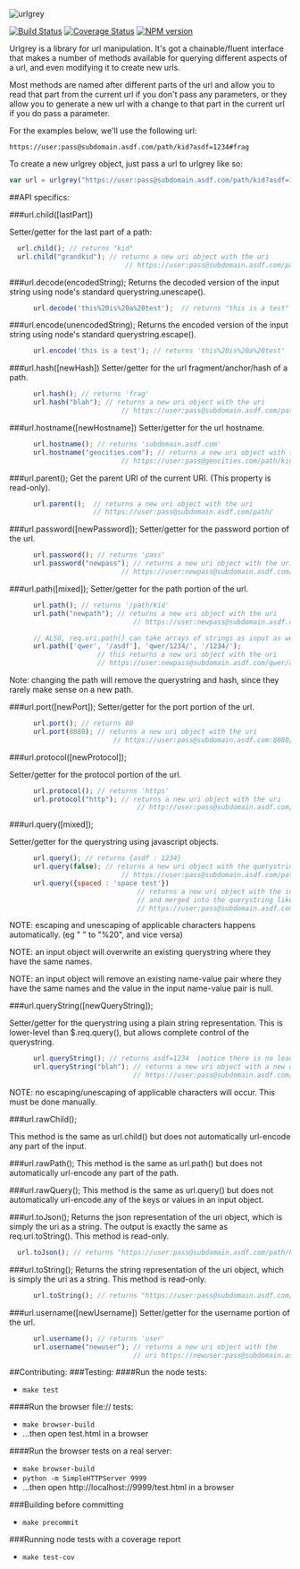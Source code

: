 ![urlgrey](https://raw.github.com/cainus/urlgrey/master/urlgrey.png "urlgrey")


[![Build Status](https://travis-ci.org/cainus/urlgrey.png?branch=master)](https://travis-ci.org/cainus/urlgrey)
[![Coverage Status](https://coveralls.io/repos/cainus/urlgrey/badge.png?branch=master)](https://coveralls.io/r/cainus/urlgrey)
[![NPM version](https://badge.fury.io/js/urlgrey.png)](http://badge.fury.io/js/urlgrey)

Urlgrey is a library for url manipulation.  It's got a chainable/fluent interface
that makes a number of methods available for querying different aspects of a url, 
and even modifying it to create new urls.

Most methods are named after different parts of the url and allow you to read that part from the 
current url if you don't pass any parameters, or they allow you to generate a new url with a 
change to that part in the current url if you do pass a parameter.

For the examples below, we'll use the following url:
```
https://user:pass@subdomain.asdf.com/path/kid?asdf=1234#frag
```

To create a new urlgrey object, just pass a url to urlgrey like so:
```javascript
var url = urlgrey("https://user:pass@subdomain.asdf.com/path/kid?asdf=1234#frag")
```

##API specifics:

###url.child([lastPart])

Setter/getter for the last part of a path:
```javascript
  url.child(); // returns "kid" 
  url.child("grandkid"); // returns a new uri object with the uri 
                             // https://user:pass@subdomain.asdf.com/path/kid/grandkid?asdf=1234#frag
```   
###url.decode(encodedString);
Returns the decoded version of the input string using node's standard querystring.unescape().
```javascript
      url.decode('this%20is%20a%20test');  // returns "this is a test"
```   
    
###url.encode(unencodedString);
Returns the encoded version of the input string using node's standard querystring.escape().
```javascript
      url.encode('this is a test'); // returns 'this%20is%20a%20test'
```   
    
###url.hash([newHash])
Setter/getter for the url fragment/anchor/hash of a path.
```javascript
      url.hash(); // returns 'frag'
      url.hash("blah"); // returns a new uri object with the uri
                            // https://user:pass@subdomain.asdf.com/path/kid/?asdf=1234#blah
```   
###url.hostname([newHostname])
Setter/getter for the url hostname.
```javascript
      url.hostname(); // returns 'subdomain.asdf.com'
      url.hostname("geocities.com"); // returns a new uri object with the uri
                            // https://user:pass@geocities.com/path/kid/?asdf=1234#frag
```   
###url.parent();
Get the parent URI of the current URI. (This property is read-only).
```javascript
      url.parent();  // returns a new uri object with the uri
                     // https://user:pass@subdomain.asdf.com/path/
```   

###url.password([newPassword]);
Setter/getter for the password portion of the url.
```javascript
      url.password(); // returns 'pass'
      url.password("newpass"); // returns a new uri object with the uri
                            // https://user:newpass@subdomain.asdf.com/path/kid/?asdf=1234#frag
```   
###url.path([mixed]);
Setter/getter for the path portion of the url.
```javascript
      url.path(); // returns '/path/kid'
      url.path("newpath"); // returns a new uri object with the uri
                               // https://user:newpass@subdomain.asdf.com/newpath

      // ALSO, req.uri.path() can take arrays of strings as input as well:
      url.path(['qwer', '/asdf'], 'qwer/1234/', '/1234/'); 
                      // this returns a new uri object with the uri
                      // https://user:newpass@subdomain.asdf.com/qwer/asdf/qwer/1234/1234
```   
    
Note: changing the path will remove the querystring and hash, since they rarely make sense on a new path.

###url.port([newPort]);
Setter/getter for the port portion of the url.
```javascript
      url.port(); // returns 80
      url.port(8080); // returns a new uri object with the uri
                          // https://user:pass@subdomain.asdf.com:8080/path/kid/?asdf=1234#frag
```   


###url.protocol([newProtocol]);


Setter/getter for the protocol portion of the url.
```javascript
      url.protocol(); // returns 'https'
      url.protocol("http"); // returns a new uri object with the uri
                                // http://user:pass@subdomain.asdf.com/path/kid/?asdf=1234#frag
```   

###url.query([mixed]);

Setter/getter for the querystring using javascript objects.
```javascript
      url.query(); // returns {asdf : 1234}
      url.query(false); // returns a new uri object with the querystring-free uri
                            // https://user:pass@subdomain.asdf.com/path/kid#frag
      url.query({spaced : 'space test'})
                                // returns a new uri object with the input object serialized
                                // and merged into the querystring like so:
                                // https://user:pass@subdomain.asdf.com/path/kid/?asdf=1234&spaced=space%20test#frag
```   
    
NOTE: escaping and unescaping of applicable characters happens automatically. (eg " " to "%20", and vice versa)

NOTE: an input object will overwrite an existing querystring where they have the same names.

NOTE: an input object will remove an existing name-value pair where they have the same names and the value in the input name-value pair is null.


###url.queryString([newQueryString]);

Setter/getter for the querystring using a plain string representation. This is lower-level than $.req.query(), but allows complete control of the querystring.
```javascript
      url.queryString(); // returns asdf=1234  (notice there is no leading '?')
      url.queryString("blah"); // returns a new uri object with a new querystring
                               // https://user:pass@subdomain.asdf.com/path/kid?blah#frag
```   
    
NOTE: no escaping/unescaping of applicable characters will occur. This must be done manually.

###url.rawChild();

This method is the same as url.child() but does not automatically url-encode
any part of the input.

###url.rawPath();
This method is the same as url.path() but does not automatically url-encode
any part of the path.

###url.rawQuery();
This method is the same as url.query() but does not automatically url-encode
any of the keys or values in an input object.


###url.toJson();
Returns the json representation of the uri object, which is simply the uri as a string. The output is exactly the same as req.uri.toString(). This method is read-only.
```javascript
  url.toJson(); // returns "https://user:pass@subdomain.asdf.com/path/kid/?asdf=1234#frag"
```   

###url.toString();
Returns the string representation of the uri object, which is simply the uri as a string. This method is read-only.
```javascript
      url.toString(); // returns "https://user:pass@subdomain.asdf.com/path/kid/?asdf=1234#frag"
```   

###url.username([newUsername])
Setter/getter for the username portion of the url.
```javascript
      url.username(); // returns 'user'
      url.username("newuser"); // returns a new uri object with the 
                               // uri https://newuser:pass@subdomain.asdf.com/path/kid/?asdf=1234#frag
```



##Contributing:
###Testing:
####Run the node tests:
* `make test`

####Run the browser file:// tests:
* `make browser-build`
* ...then open test.html in a browser

####Run the browser tests on a real server:
* `make browser-build`
* `python -m SimpleHTTPServer 9999`
* ...then open http://localhost://9999/test.html in a browser

###Building before committing
* `make precommit`

###Running node tests with a coverage report
* `make test-cov`



 
